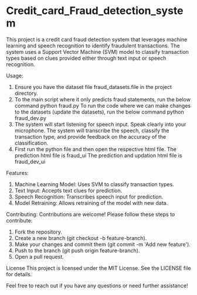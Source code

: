 # Credit_card_Fraud_detection_system

This project is a credit card fraud detection system that leverages machine learning and speech recognition to identify fraudulent transactions. The system uses a Support Vector Machine (SVM) model to classify transaction types based on clues provided either through text input or speech recognition.

Usage:
1) Ensure you have the dataset file fraud_datasets.file in the project directory.
2) To the main script where it only predicts fraud statements, run the below command
     python fraud.py
   To run the code where we can make changes to the datasets (update the datasets), run the below command
     python fraud_dev.py
3) The system will start listening for speech input. Speak clearly into your microphone. The system will transcribe the speech, classify the transaction type, and provide feedback on the accuracy of the classification.
4) First run the python file and then open the respective html file.
   The prediction html file is fraud_ui
   The prediction and updation html file is fraud_dev_ui

Features:
1)  Machine Learning Model: Uses SVM to classify transaction types.
2)  Text Input: Accepts text clues for prediction.
3)  Speech Recognition: Transcribes speech input for prediction.
4)  Model Retraining: Allows retraining of the model with new data.

Contributing:
 Contributions are welcome! Please follow these steps to contribute:
 1) Fork the repository.
 2) Create a new branch (git checkout -b feature-branch).
 3) Make your changes and commit them (git commit -m 'Add new feature').
 4) Push to the branch (git push origin feature-branch).
 5) Open a pull request.

License
This project is licensed under the MIT License. See the LICENSE file for details.



Feel free to reach out if you have any questions or need further assistance!
